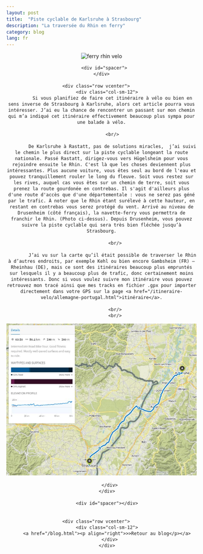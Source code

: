 ```yaml
---
layout: post
title:  "Piste cyclable de Karlsruhe à Strasbourg"
description: "La traversée du Rhin en ferry"
category: blog
lang: fr
---
```


<div class="container blog" align="center">
     <div class="row vcenter">
         <div class="col-sm-12">
        <img src="https://batardo.github.io/Images/IMG_0128.JPG" id="" alt="ferry rhin velo">
        </div>
      </div>

      <div id="spacer">
    </div>

      <div class="row vcenter">      
        <div class="col-sm-12">
            Si vous planifiez de faire cet itinéraire à vélo ou bien en sens inverse de Strasbourg à Karlsruhe, alors cet article pourra vous intéresser. J’ai eu la chance de rencontrer un passant sur mon chemin qui m’a indiqué cet itinéraire effectivement beaucoup plus sympa pour une balade à vélo.

            <br/>

            De Karlsruhe à Rastatt, pas de solutions miracles,  j’ai suivi le chemin le plus direct sur la piste cyclable longeant la route nationale. Passé Rastatt, dirigez-vous vers Hügelsheim pour vous rejoindre ensuite le Rhin. C'est là que les choses deviennent plus intéressantes. Plus aucune voiture, vous êtes seul au bord de l'eau et pouvez tranquillement rouler le long du fleuve. Soit vous restez sur les rives, auquel cas vous êtes sur un chemin de terre, soit vous prenez la route gourdonée en contrebas. Il s'agit d'ailleurs plus d'une route d'accès que d'une départementale : vous ne serez pas géné par le trafic. À noter que le Rhin étant surélevé à cette hauteur, en restant en contrebas vous serez protégé du vent. Arrivé au niveau de Drusenheim (côté français), la navette-ferry vous permettra de franchir le Rhin. (Photo ci-dessus). Depuis Drusenheim, vous pouvez suivre la piste cyclable qui sera très bien fléchée jusqu’à Strasbourg.

              <br/>

            J’ai vu sur la carte qu’il était possible de traverser le Rhin à d’autres endroits, par exemple Kehl ou bien encore Gambsheim (FR) – Rheinhau (DE), mais ce sont des itinéraires beaucoup plus empruntés sur lesquels il y a beaucoup plus de trafic, donc certainement moins intéressants. Donc si vous voulez suivre mon itinéraire vous pouvez retrouvez mon tracé ainsi que mes tracks en fichier .gpx pour importer directement dans votre GPS sur la page <a href="/itineraire-velo/allemagne-portugal.html">itinéraire</a>.

              <br/>
              <br/>


<a href="https://en.komoot.de/tour/11750427/embed" target="_blank"><img src="https://raw.githubusercontent.com/batardo/batardo.github.io/master/Images/Routes//11750427_09.JPG" alt="itinéraire vélo de Karlsruhe à Strasbourg" id="mapa"></a>
            
          </div>
        </div>

        <div id="spacer"></div>


      <div class="row vcenter">      
        <div class="col-sm-12">
        <a href="/blog.html"><p align="right">>>Retour au blog</p></a>
          </div>
        </div>


  </div>
